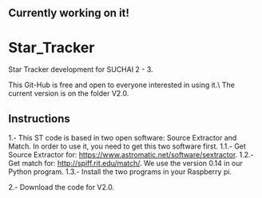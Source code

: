 ## Currently working on it!

# Star_Tracker
Star Tracker development for SUCHAI 2 - 3.

This Git-Hub is free and open to everyone interested in using it.\\
The current version is on the folder V2.0.

## Instructions

1.- This ST code is based in two open software: Source Extractor and Match. In order to use it, you need to get this two software first.
1.1.- Get Source Extractor for: https://www.astromatic.net/software/sextractor.
1.2.- Get match for: http://spiff.rit.edu/match/. We use the version 0.14 in our Python program.
1.3.- Install the two programs in your Raspberry pi.

2.- Download the code for V2.0.
